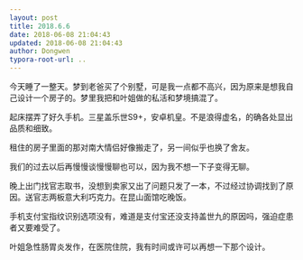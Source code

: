 ```yaml
---
layout: post
title: 2018.6.6
date: 2018-06-08 21:04:43
updated: 2018-06-08 21:04:43
author: Dongwen
typora-root-url: ..
---
```




今天睡了一整天。梦到老爸买了个别墅，可是我一点都不高兴，因为原来是想我自己设计一个房子的。梦里我把和叶姐做的私活和梦境搞混了。

起床摆弄了好久手机。三星盖乐世S9+，安卓机皇。不是浪得虚名，的确各处显出品质和细致。

租住的房子里面的那对南大情侣好像搬走了，另一间似乎也换了舍友。

我们的过去以后再慢慢谈慢慢聊也可以，因为我不想一下子变得无聊。

晚上出门找官志取书，没想到卖家又出了问题只发了一本，不过经过协调找到了原因。送官志两板意大利巧克力。在昆山面馆吃晚饭。

手机支付宝指纹识别选项没有，难道是支付宝还没支持盖世九的原因吗，强迫症患者又要难受了。

叶姐急性肠胃炎发作，在医院住院，我有时间或许可以再想一下那个设计。
